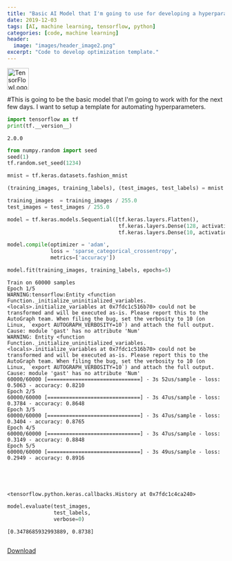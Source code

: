 ```yaml
---
title: "Basic AI Model that I'm going to use for developing a hyperparameter tuning template."
date: 2019-12-03
tags: [AI, machine learning, tensorflow, python]
categories: [code, machine learning]
header:
  image: "images/header_image2.png"
excerpt: "Code to develop optimization template."
---
```

<img src="{{ site.url }}{{site.baseurl }}/images/tensorflow.png" alt=" TensorFlowLogo" width="50"/>


#This is going to be the basic model that I'm going to work with for the next few days. I want to setup a template for automating hyperparameters.


```python
import tensorflow as tf
print(tf.__version__)
```

    2.0.0



```python
from numpy.random import seed
seed(1)
tf.random.set_seed(1234)

```


```python
mnist = tf.keras.datasets.fashion_mnist 
```


```python
(training_images, training_labels), (test_images, test_labels) = mnist.load_data() 
```


```python
training_images  = training_images / 255.0
test_images = test_images / 255.0
```


```python
model = tf.keras.models.Sequential([tf.keras.layers.Flatten(),  
                                    tf.keras.layers.Dense(128, activation=tf.nn.relu),  
                                    tf.keras.layers.Dense(10, activation=tf.nn.softmax)]) 
```


```python
model.compile(optimizer = 'adam', 
              loss = 'sparse_categorical_crossentropy', 
              metrics=['accuracy']) 
```


```python
model.fit(training_images, training_labels, epochs=5)
```

    Train on 60000 samples
    Epoch 1/5
    WARNING:tensorflow:Entity <function Function._initialize_uninitialized_variables.<locals>.initialize_variables at 0x7fdc1c516b70> could not be transformed and will be executed as-is. Please report this to the AutoGraph team. When filing the bug, set the verbosity to 10 (on Linux, `export AUTOGRAPH_VERBOSITY=10`) and attach the full output. Cause: module 'gast' has no attribute 'Num'
    WARNING: Entity <function Function._initialize_uninitialized_variables.<locals>.initialize_variables at 0x7fdc1c516b70> could not be transformed and will be executed as-is. Please report this to the AutoGraph team. When filing the bug, set the verbosity to 10 (on Linux, `export AUTOGRAPH_VERBOSITY=10`) and attach the full output. Cause: module 'gast' has no attribute 'Num'
    60000/60000 [==============================] - 3s 52us/sample - loss: 0.5063 - accuracy: 0.8210
    Epoch 2/5
    60000/60000 [==============================] - 3s 47us/sample - loss: 0.3784 - accuracy: 0.8648
    Epoch 3/5
    60000/60000 [==============================] - 3s 47us/sample - loss: 0.3404 - accuracy: 0.8765
    Epoch 4/5
    60000/60000 [==============================] - 3s 47us/sample - loss: 0.3149 - accuracy: 0.8848
    Epoch 5/5
    60000/60000 [==============================] - 3s 49us/sample - loss: 0.2949 - accuracy: 0.8916





    <tensorflow.python.keras.callbacks.History at 0x7fdc1c4ca240>




```python
model.evaluate(test_images, 
               test_labels,
               verbose=0) 
```




    [0.3478685932993889, 0.8738]




```python

```

[Download](https://github.com/scotttmoen/code)
